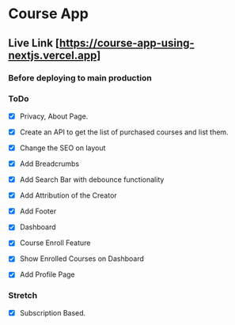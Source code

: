 # Course App

## Live Link [https://course-app-using-nextjs.vercel.app]

### Before deploying to main production

### ToDo

- [x] Privacy, About Page.
- [x] Create an API to get the list of purchased courses and list them.

- [x] Change the SEO on layout

- [x] Add Breadcrumbs
- [x] Add Search Bar with debounce functionality
- [x] Add Attribution of the Creator
- [x] Add Footer

- [x] Dashboard
- [x] Course Enroll Feature
- [x] Show Enrolled Courses on Dashboard
- [x] Add Profile Page

### Stretch

- [x] Subscription Based.
